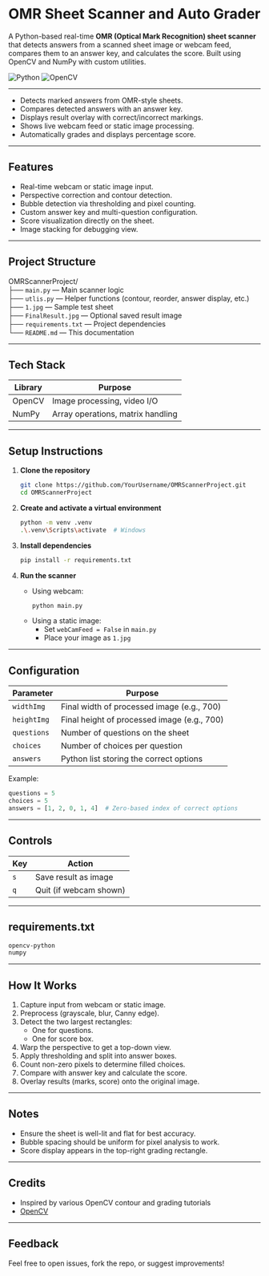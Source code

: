 # OMR Sheet Scanner and Auto Grader

A Python-based real-time **OMR (Optical Mark Recognition) sheet scanner** that detects answers from a scanned sheet image or webcam feed, compares them to an answer key, and calculates the score. Built using OpenCV and NumPy with custom utilities.

![Python](https://img.shields.io/badge/Python-3.8+-blue.svg)
![OpenCV](https://img.shields.io/badge/OpenCV-ImageProcessing-green)

---

- Detects marked answers from OMR-style sheets.
- Compares detected answers with an answer key.
- Displays result overlay with correct/incorrect markings.
- Shows live webcam feed or static image processing.
- Automatically grades and displays percentage score.

---

## Features

- Real-time webcam or static image input.
- Perspective correction and contour detection.
- Bubble detection via thresholding and pixel counting.
- Custom answer key and multi-question configuration.
- Score visualization directly on the sheet.
- Image stacking for debugging view.

---

## Project Structure

OMRScannerProject/  
├── `main.py` — Main scanner logic  
├── `utlis.py` — Helper functions (contour, reorder, answer display, etc.)  
├── `1.jpg` — Sample test sheet  
├── `FinalResult.jpg` — Optional saved result image  
├── `requirements.txt` — Project dependencies  
└── `README.md` — This documentation

---

## Tech Stack

| Library     | Purpose                            |
|-------------|------------------------------------|
| OpenCV      | Image processing, video I/O        |
| NumPy       | Array operations, matrix handling  |

---

## Setup Instructions

1. **Clone the repository**  
   ```bash
   git clone https://github.com/YourUsername/OMRScannerProject.git
   cd OMRScannerProject
   ```

2. **Create and activate a virtual environment**  
   ```bash
   python -m venv .venv
   .\.venv\Scripts\activate  # Windows
   ```

3. **Install dependencies**  
   ```bash
   pip install -r requirements.txt
   ```

4. **Run the scanner**  
   - Using webcam:
     ```bash
     python main.py
     ```
   - Using a static image:
     - Set `webCamFeed = False` in `main.py`
     - Place your image as `1.jpg`

---

## Configuration

| Parameter         | Purpose                                        |
|-------------------|------------------------------------------------|
| `widthImg`        | Final width of processed image (e.g., 700)     |
| `heightImg`       | Final height of processed image (e.g., 700)    |
| `questions`       | Number of questions on the sheet               |
| `choices`         | Number of choices per question                 |
| `answers`         | Python list storing the correct options        |

Example:
```python
questions = 5
choices = 5
answers = [1, 2, 0, 1, 4]  # Zero-based index of correct options
```

---

## Controls

| Key | Action                 |
|-----|------------------------|
| `s` | Save result as image   |
| `q` | Quit (if webcam shown) |

---

## requirements.txt

```txt
opencv-python
numpy
```

---

## How It Works

1. Capture input from webcam or static image.
2. Preprocess (grayscale, blur, Canny edge).
3. Detect the two largest rectangles:
   - One for questions.
   - One for score box.
4. Warp the perspective to get a top-down view.
5. Apply thresholding and split into answer boxes.
6. Count non-zero pixels to determine filled choices.
7. Compare with answer key and calculate the score.
8. Overlay results (marks, score) onto the original image.

---

## Notes

- Ensure the sheet is well-lit and flat for best accuracy.
- Bubble spacing should be uniform for pixel analysis to work.
- Score display appears in the top-right grading rectangle.

---

## Credits

- Inspired by various OpenCV contour and grading tutorials
- [OpenCV](https://opencv.org/)

---

## Feedback

Feel free to open issues, fork the repo, or suggest improvements!
